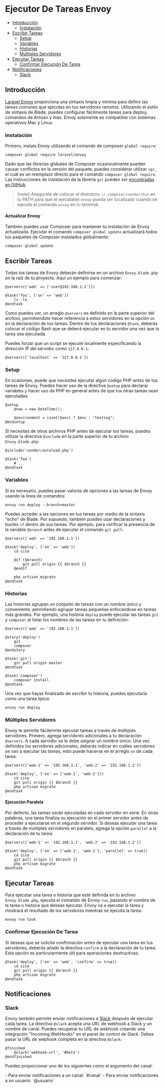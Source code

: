 # Ejecutor De Tareas Envoy

- [Introducción](#introduction)
    - [Instalación](#installation)
- [Escribir Tareas](#writing-tasks)
    - [Setup](#setup)
    - [Variables](#variables)
    - [Historias](#stories)
    - [Múltiples Servidores](#multiple-servers)
- [Ejecutar Tareas](#running-tasks)
    - [Confirmar Ejecución De Tarea](#confirming-task-execution)
- [Notificaciones](#notifications)
    - [Slack](#slack)

<a name="introduction"></a>
## Introducción

[Laravel Envoy](https://github.com/laravel/envoy) proporciona una sintaxis limpia y minima para definir las tareas comunes que ejecutas en tus servidores remotos. Utilizando el estilo de sintaxis de Blade, puedes configurar fácilmente tareas para deploy, comandos de Artisan y más. Envoy solamente es compatible con sistemas operativos Mac y Linux.

<a name="installation"></a>
### Instalación

Primero, instala Envoy utilizando el comando de composer `global require`:

    composer global require laravel/envoy

Dado que las librerías globales de Composer ocasionalmente pueden causar conflictos en la versión del paquete, puedes considerar utilizar `cgr`, el cuál es un reemplazo directo para el comando `composer global require`. Las instrucciones de instalación de la librería `gcr` pueden ser [encontradas en GitHub](https://github.com/consolidation-org/cgr).

> {note} Asegurate de colocar el directorio `~/.composer/vendor/bin` en tu PATH para que el ejecutable `envoy` pueda ser localizado cuando se ejecute el comando `envoy` en tu terminal.

#### Actualizar Envoy

También puedes usar Composer para mantener tu instalación de Envoy actualizada. Ejecutar el comando `composer global update` actualizará todos tus paquetes de Composer instalados globalmente:

    composer global update

<a name="writing-tasks"></a>
## Escribir Tareas

Todas tus tareas de Envoy deberán definirse en un archivo `Envoy.blade.php` en la raíz de tu proyecto. Aquí un ejemplo para comenzar:

    @servers(['web' => ['user@192.168.1.1']])

    @task('foo', ['on' => 'web'])
        ls -la
    @endtask

Como puedes ver, un arreglo `@servers` es definido en la parte superior del archivo, permitiendote hacer referencia a estos servidores en la opción `on` en la declaración de tus tareas. Dentro de tus declaraciones `@task`, deberás colocar el código Bash que se deberá ejecutar en tu servidor una vez que la tarea sea ejecutada.

Puedes forzar que un script se ejecute localmente especificando la dirección IP del servidor como `127.0.0.1`:

    @servers(['localhost' => '127.0.0.1'])

<a name="setup"></a>
### Setup

En ocasiones, puede que necesites ejecutar algún código PHP antes de tus tareas de Envoy. Puedes hacer uso de la directiva `@setup` para declarar variables y hacer uso de PHP en general antes de que tus otras tareas sean ejecutadas:

    @setup
        $now = new DateTime();

        $environment = isset($env) ? $env : "testing";
    @endsetup

Si necesitas de otros archivos PHP antes de ejecutar tus tareas, puedes utilizar la directiva `@include` en la parte superior de tu archivo `Envoy.blade.php`:

    @include('vendor/autoload.php')

    @task('foo')
        # ...
    @endtask

<a name="variables"></a>
### Variables

Si es necesario, puedes pasar valores de opciones a las tareas de Envoy usando la línea de comandos:

    envoy run deploy --branch=master

Puedes acceder a las opciones en tus tareas por medio de la sintaxis "echo" de Blade. Por supuesto, también puedes usar declaraciones y bucles `if` dentro de sus tareas. Por ejemplo, para verificar la presencia de la variable `$branch` antes de ejecutar el comando `git pull`:

    @servers(['web' => '192.168.1.1'])

    @task('deploy', ['on' => 'web'])
        cd site

        @if ($branch)
            git pull origin {{ $branch }}
        @endif

        php artisan migrate
    @endtask

<a name="stories"></a>
### Historias

Las historias agrupan un conjunto de tareas con un nombre único y conveniente, permitiendo agrupar tareas pequeñas enfocandose en tareas más grandes. Por ejemplo, una historia `deploy` puede ejecutar las tareas `git` y `composer` al listar los nombres de las tareas en tu definición:

    @servers(['web' => '192.168.1.1'])

    @story('deploy')
        git
        composer
    @endstory

    @task('git')
        git pull origin master
    @endtask

    @task('composer')
        composer install
    @endtask

Una vez que hayas finalizado de escribir tu historia, puedes ejecutarla como una tarea típica:

    envoy run deploy

<a name="multiple-servers"></a>
### Múltiples Servidores

Envoy te permite fácilemnte ejecutar tareas a través de múltiples servidores. Primero, agrega servidores adicionales a tu declaración `@servers`. A cada servidor se le debe asignar un nombre único. Una vez definidos los servidores adicionales, deberás indicar en cuáles servidores se van a ejecutar las tareas, esto puede hacerse en el arreglo `on` de cada tarea:

    @servers(['web-1' => '192.168.1.1', 'web-2' => '192.168.1.2'])

    @task('deploy', ['on' => ['web-1', 'web-2']])
        cd site
        git pull origin {{ $branch }}
        php artisan migrate
    @endtask

#### Ejecución Paralela

Por defecto, las tareas serán ejecutadas en cada servidor en serie. En otras palabras, una tarea finaliza su ejecución en el primer servidor antes de proceder a ejecutarse en el segundo servidor. Si deseas ejecutar una tarea a través de múltiples servidores en paralelo, agrega la opción `parallel` a la declaración de tu tarea:

    @servers(['web-1' => '192.168.1.1', 'web-2' => '192.168.1.2'])

    @task('deploy', ['on' => ['web-1', 'web-2'], 'parallel' => true])
        cd site
        git pull origin {{ $branch }}
        php artisan migrate
    @endtask

<a name="running-tasks"></a>
## Ejecutar Tareas

Para ejecutar una tarea o historia que esté definida en tu archivo `Envoy.blade.php`, ejecuta el comando de Envoy `run`, pasando el nombre de la tarea o historia que deseas ejecutar. Envoy va a ejecutar la tarea y mostrará el resultado de los servidores mientras se ejecuta la tarea:

    envoy run task

<a name="confirming-task-execution"></a>
### Confirmar Ejecución De Tarea

Si deseas que se solicite confirmación antes de ejecutar una tarea en tus servidores, deberás añadir la directiva `confirm` a la declaración de tu tarea. Esta opción es particularmente útil para operaciones destructivas:

    @task('deploy', ['on' => 'web', 'confirm' => true])
        cd site
        git pull origin {{ $branch }}
        php artisan migrate
    @endtask

<a name="notifications"></a>
<a name="hipchat-notifications"></a>
## Notificaciones

<a name="slack"></a>
### Slack

Envoy también permite enviar notificaciones a [Slack](https://slack.com) después de ejecutar cada tarea. La directiva `@slack` acepta una URL de webhook a Slack y un nombre de canal. Puedes recuperar tu URL de webhook creando una integración "Incoming WebHooks" en el panel de control de Slack. Debes pasar la URL de webhook completa en la directiva `@slack`:

    @finished
        @slack('webhook-url', '#bots')
    @endfinished

Puedes proporcionar uno de los siguientes como el argumento del canal:

<div class="content-list" markdown="1">
- Para enviar notificaciones a un canal: `#canal`
- Para enviar notificaciones a un usuario: `@usuario`
</div>

